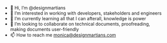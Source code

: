 - 👋 Hi, I’m @designmartians
- 👀 I’m interested in working with developers, stakeholders and engineers
- 🌱 I’m currently learning all that I can afterall, knowledge is power
- 💞️ I’m looking to collaborate on technical documents, proofreading, making documents user-friendly
- 📫 How to reach me monica@designmartians.com

<!---
designmartians/designmartians is a ✨ special ✨ repository because its `README.md` (this file) appears on your GitHub profile.
You can click the Preview link to take a look at your changes.
--->
